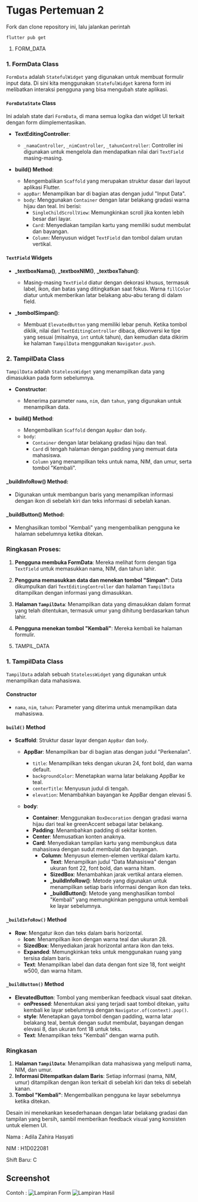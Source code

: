 # Tugas Pertemuan 2

Fork dan clone repository ini, lalu jalankan perintah 
```
flutter pub get
```
1. FORM_DATA

### 1. **FormData Class**

`FormData` adalah `StatefulWidget` yang digunakan untuk membuat formulir input data. Di sini kita menggunakan `StatefulWidget` karena form ini melibatkan interaksi pengguna yang bisa mengubah state aplikasi.

#### `FormDataState` Class

Ini adalah state dari `FormData`, di mana semua logika dan widget UI terkait dengan form diimplementasikan.

- **TextEditingController**:
  - `_namaController`, `_nimController`, `_tahunController`: Controller ini digunakan untuk mengelola dan mendapatkan nilai dari `TextField` masing-masing.

- **build() Method**:
  - Mengembalikan `Scaffold` yang merupakan struktur dasar dari layout aplikasi Flutter.
  - `appBar`: Menampilkan bar di bagian atas dengan judul "Input Data". 
  - `body`: Menggunakan `Container` dengan latar belakang gradasi warna hijau dan teal. Ini berisi:
    - `SingleChildScrollView`: Memungkinkan scroll jika konten lebih besar dari layar.
    - `Card`: Menyediakan tampilan kartu yang memiliki sudut membulat dan bayangan.
    - `Column`: Menyusun widget `TextField` dan tombol dalam urutan vertikal.

#### `TextField` Widgets

- **_textboxNama()**, **_textboxNIM()**, **_textboxTahun()**:
  - Masing-masing `TextField` diatur dengan dekorasi khusus, termasuk label, ikon, dan batas yang ditingkatkan saat fokus. Warna `fillColor` diatur untuk memberikan latar belakang abu-abu terang di dalam field.

- **_tombolSimpan()**:
  - Membuat `ElevatedButton` yang memiliki lebar penuh. Ketika tombol diklik, nilai dari `TextEditingController` dibaca, dikonversi ke tipe yang sesuai (misalnya, `int` untuk tahun), dan kemudian data dikirim ke halaman `TampilData` menggunakan `Navigator.push`.

### 2. **TampilData Class**

`TampilData` adalah `StatelessWidget` yang menampilkan data yang dimasukkan pada form sebelumnya.

- **Constructor**:
  - Menerima parameter `nama`, `nim`, dan `tahun`, yang digunakan untuk menampilkan data.

- **build() Method**:
  - Mengembalikan `Scaffold` dengan `AppBar` dan `body`.
  - `body`: 
    - `Container` dengan latar belakang gradasi hijau dan teal.
    - `Card` di tengah halaman dengan padding yang memuat data mahasiswa.
    - `Column` yang menampilkan teks untuk nama, NIM, dan umur, serta tombol "Kembali".

#### **_buildInfoRow() Method**:
- Digunakan untuk membangun baris yang menampilkan informasi dengan ikon di sebelah kiri dan teks informasi di sebelah kanan.

#### **_buildButton() Method**:
- Menghasilkan tombol "Kembali" yang mengembalikan pengguna ke halaman sebelumnya ketika ditekan. 

### Ringkasan Proses:

1. **Pengguna membuka FormData**: Mereka melihat form dengan tiga `TextField` untuk memasukkan nama, NIM, dan tahun lahir.
2. **Pengguna memasukkan data dan menekan tombol "Simpan"**: Data dikumpulkan dari `TextEditingController` dan halaman `TampilData` ditampilkan dengan informasi yang dimasukkan.
3. **Halaman `TampilData`**: Menampilkan data yang dimasukkan dalam format yang telah ditentukan, termasuk umur yang dihitung berdasarkan tahun lahir.
4. **Pengguna menekan tombol "Kembali"**: Mereka kembali ke halaman formulir.



2. TAMPIL_DATA

### 1. **TampilData Class**

`TampilData` adalah sebuah `StatelessWidget` yang digunakan untuk menampilkan data mahasiswa. 

#### Constructor

- `nama`, `nim`, `tahun`: Parameter yang diterima untuk menampilkan data mahasiswa.

#### `build()` Method

- **Scaffold**: Struktur dasar layar dengan `AppBar` dan `body`.

  - **AppBar**: Menampilkan bar di bagian atas dengan judul "Perkenalan".
    - `title`: Menampilkan teks dengan ukuran 24, font bold, dan warna default.
    - `backgroundColor`: Menetapkan warna latar belakang AppBar ke teal.
    - `centerTitle`: Menyusun judul di tengah.
    - `elevation`: Menambahkan bayangan ke AppBar dengan elevasi 5.

  - **body**:
    - **Container**: Menggunakan `BoxDecoration` dengan gradasi warna hijau dari teal ke greenAccent sebagai latar belakang.
    - **Padding**: Menambahkan padding di sekitar konten.
    - **Center**: Memusatkan konten anaknya.
    - **Card**: Menyediakan tampilan kartu yang membungkus data mahasiswa dengan sudut membulat dan bayangan.
      - **Column**: Menyusun elemen-elemen vertikal dalam kartu.
        - **Text**: Menampilkan judul "Data Mahasiswa" dengan ukuran font 22, font bold, dan warna hitam.
        - **SizedBox**: Menambahkan jarak vertikal antara elemen.
        - **_buildInfoRow()**: Metode yang digunakan untuk menampilkan setiap baris informasi dengan ikon dan teks.
        - **_buildButton()**: Metode yang menghasilkan tombol "Kembali" yang memungkinkan pengguna untuk kembali ke layar sebelumnya.

#### `_buildInfoRow()` Method

- **Row**: Mengatur ikon dan teks dalam baris horizontal.
  - **Icon**: Menampilkan ikon dengan warna teal dan ukuran 28.
  - **SizedBox**: Menyediakan jarak horizontal antara ikon dan teks.
  - **Expanded**: Memungkinkan teks untuk menggunakan ruang yang tersisa dalam baris.
  - **Text**: Menampilkan label dan data dengan font size 18, font weight w500, dan warna hitam.

#### `_buildButton()` Method

- **ElevatedButton**: Tombol yang memberikan feedback visual saat ditekan.
  - **onPressed**: Menentukan aksi yang terjadi saat tombol ditekan, yaitu kembali ke layar sebelumnya dengan `Navigator.of(context).pop()`.
  - **style**: Menetapkan gaya tombol dengan padding, warna latar belakang teal, bentuk dengan sudut membulat, bayangan dengan elevasi 8, dan ukuran font 18 untuk teks.
  - **Text**: Menampilkan teks "Kembali" dengan warna putih.

### Ringkasan

1. **Halaman `TampilData`**: Menampilkan data mahasiswa yang meliputi nama, NIM, dan umur.
2. **Informasi Ditempatkan dalam Baris**: Setiap informasi (nama, NIM, umur) ditampilkan dengan ikon terkait di sebelah kiri dan teks di sebelah kanan.
3. **Tombol "Kembali"**: Mengembalikan pengguna ke layar sebelumnya ketika ditekan.

Desain ini menekankan kesederhanaan dengan latar belakang gradasi dan tampilan yang bersih, sambil memberikan feedback visual yang konsisten untuk elemen UI.

Nama : Adila Zahira Hasyati

NIM : H1D022081

Shift Baru: C

## Screenshot
Contoh :
![Lampiran Form](form.png)
![Lampiran Hasil](tampilan.png)
